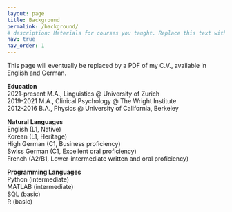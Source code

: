 ```yaml
---
layout: page
title: Background
permalink: /background/
# description: Materials for courses you taught. Replace this text with your description.
nav: true
nav_order: 1
---
```


This page will eventually be replaced by a PDF of my C.V., available in English and German.

<!-- EDUCATION -->
<p>
<strong>Education</strong><br>
2021-present M.A., Linguistics @ University of Zurich<br>
2019-2021 M.A., Clinical Psychology @ The Wright Institute<br>
2012-2016 B.A., Physics @ University of California, Berkeley
</p>


<!-- NATURAL LANGUAGES -->
<p>
<strong>Natural Languages</strong><br>
English (L1, Native)<br>
Korean (L1, Heritage)<br>
High German (C1, Business proficiency)<br>
Swiss German (C1, Excellent oral proficiency)<br>
French (A2/B1, Lower-intermediate written and oral proficiency)<br>
</p>


<!-- PROGRAMMING LANGUAGES -->
<p>
<strong>Programming Languages</strong><br>
Python (intermediate)<br>
MATLAB (intermediate)<br>
SQL (basic)<br>
R (basic)
</p>